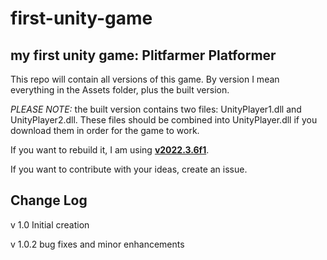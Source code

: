 # first-unity-game
## my first unity game: Plitfarmer Platformer

This repo will contain all versions of this game.
By version I mean everything in the Assets folder, plus the built version. 

*PLEASE NOTE:* the built version contains two files: UnityPlayer1.dll and UnityPlayer2.dll. These files should be combined into UnityPlayer.dll if you download them in order for the game to work.

If you want to rebuild it, I am using [**v2022.3.6f1**](https://unity.com/releases/editor/whats-new/2022.3.6).

If you want to contribute with your ideas, create an issue.

## Change Log

v 1.0 Initial creation

v 1.0.2 bug fixes and minor enhancements
